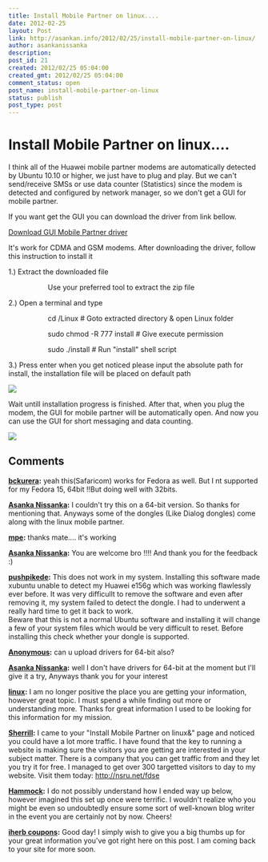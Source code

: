 ```yaml
---
title: Install Mobile Partner on linux....
date: 2012-02-25
layout: Post
link: http://asankan.info/2012/02/25/install-mobile-partner-on-linux/
author: asankanissanka
description: 
post_id: 21
created: 2012/02/25 05:04:00
created_gmt: 2012/02/25 05:04:00
comment_status: open
post_name: install-mobile-partner-on-linux
status: publish
post_type: post
---
```


# Install Mobile Partner on linux....

I think all of the Huawei mobile partner modems are automatically detected by Ubuntu 10.10 or higher, we just have to plug and play. But we can't send/receive SMSs or use data counter (Statistics) since the modem is detected and configured by network manager, so we don't get a GUI for mobile partner.  
  
If you want get the GUI you can download the driver from link bellow.  


  
[Download GUI Mobile Partner driver](http://www.mediafire.com/?j3a63cq1p4847tp)  
  
It's work for CDMA and GSM modems. After downloading the driver, follow this instruction to install it  
  
1.) Extract the downloaded file

                    Use your preferred tool to extract the zip file

  


2.) Open a terminal and type

  


                    cd /Linux # Goto extracted directory & open Linux folder

                    sudo chmod -R 777 install # Give execute permission

                    sudo ./install # Run "install" shell script

  


3.) Press enter when you get noticed please input the absolute path for install, the installation file will be placed on default path

  


![](http://asankanissanka.files.wordpress.com/2012/02/installmobilepartner1.png?w=300)

  


  
Wait untill installation progress is finished. After that, when you plug the modem, the GUI for mobile partner will be automatically open. And now you can use the GUI for short messaging and data counting.  


![](http://asankanissanka.files.wordpress.com/2012/02/installmobilepartner31.png?w=300)

## Comments

**[bckurera](#1 "2012-03-08 03:22:09"):** yeah this(Safaricom) works for Fedora as well. But I nt supported for my Fedora 15, 64bit !!But doing well with 32bits.

**[Asanka Nissanka](#2 "2012-03-08 03:47:33"):** I couldn't try this on a 64-bit version. So thanks for mentioning that. Anyways some of the dongles (Like Dialog dongles) come along with the linux mobile partner.

**[mpe](#3 "2012-09-02 14:46:46"):** thanks mate.... it's working

**[Asanka Nissanka](#4 "2012-09-02 17:20:50"):** You are welcome bro !!!! And thank you for the feedback :)

**[pushpikede](#6 "2012-11-11 14:53:55"):** This does not work in my system. Installing this software made xubuntu unable to detect my Huawei e156g which was working flawlessly ever before. It was very difficullt to remove the software and even after removing it, my system failed to detect the dongle. I had to underwent a really hard time to get it back to work.  
Beware that this is not a normal Ubuntu software and installing it will change a few of your system files which would be very difficult to reset. Before installing this check whether your dongle is supported.

**[Anonymous](#7 "2012-12-02 17:52:21"):** can u upload drivers for 64-bit also?

**[Asanka Nissanka](#8 "2012-12-02 18:17:22"):** well I don't have drivers for 64-bit at the moment but I'll give it a try, Anyways thank you for your interest

**[linux](#10 "2013-05-17 00:51:55"):** I am no longer positive the place you are getting your information, however great topic. I must spend a while finding out more or understanding more. Thanks for great information I used to be looking for this information for my mission.

**[Sherrill](#11 "2013-05-29 17:00:08"):** I came to your "Install Mobile Partner on linux&" page and noticed you could have a lot more traffic. I have found that the key to running a website is making sure the visitors you are getting are interested in your subject matter. There is a company that you can get traffic from and they let you try it for free. I managed to get over 300 targetted visitors to day to my website. Visit them today: http://nsru.net/fdse

**[Hammock](#12 "2013-06-13 22:30:19"):** I do not possibly understand how I ended way up below, however imagined this set up once were terrific. I wouldn't realize who you might be even so undoubtedly ensure some sort of well-known blog writer in the event you are certainly not by now. Cheers!

**[iherb coupons](#13 "2013-08-20 23:30:56"):** Good day! I simply wish to give you a big thumbs up for your great information you've got right here on this post. I am coming back to your site for more soon.

